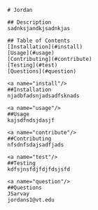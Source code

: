 
    # Jordan

    ## Description
    sadnksjandkjsadnkjas

    ## Table of Contents
    [Installation](#install)
    [Usage](#usage)
    [Contributing](#contribute)
    [Testing](#test)
    [Questions](#question)
    
    <a name="install"/>
    ##Installation
    njadbfadsnjadsadfsknads
    
    <a name="usage"/>
    ##Usage
    kajsdfndsjdasjf
    
    <a name="contribute"/>
    ##Contributing
    nfsdnfsdajsadfjads
    
    <a name="test"/>
    ##Testing
    kdfsjnsfdjfdjfdsjsfd
    
    <a name="question"/>
    ##Questions
    JSarvay
    jordans1@vt.edu